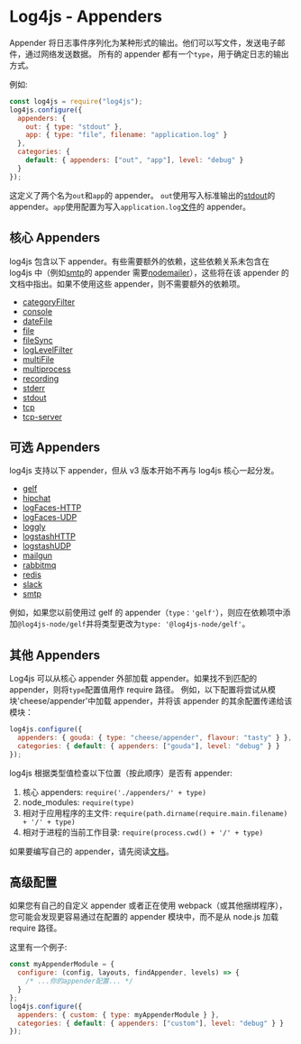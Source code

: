 # Log4js - Appenders

Appender 将日志事件序列化为某种形式的输出。他们可以写文件，发送电子邮件，通过网络发送数据。 所有的 appender 都有一个`type`，用于确定日志的输出方式。

例如:

```javascript
const log4js = require("log4js");
log4js.configure({
  appenders: {
    out: { type: "stdout" },
    app: { type: "file", filename: "application.log" }
  },
  categories: {
    default: { appenders: ["out", "app"], level: "debug" }
  }
});
```

这定义了两个名为`out`和`app`的 appender。 `out`使用写入标准输出的[stdout](stdout.md)的 appender。`app`使用配置为写入`application.log`[文件](file.md)的 appender。

## 核心 Appenders

log4js 包含以下 appender。有些需要额外的依赖，这些依赖关系未包含在 log4js 中（例如[smtp](smtp.md)的 appender 需要[nodemailer](https://www.npmjs.org/packages/nodemailer)），这些将在该 appender 的文档中指出。如果不使用这些 appender，则不需要额外的依赖项。

- [categoryFilter](categoryFilter.md)
- [console](console.md)
- [dateFile](dateFile.md)
- [file](file.md)
- [fileSync](fileSync.md)
- [logLevelFilter](logLevelFilter.md)
- [multiFile](multiFile.md)
- [multiprocess](multiprocess.md)
- [recording](recording.md)
- [stderr](stderr.md)
- [stdout](stdout.md)
- [tcp](tcp.md)
- [tcp-server](tcp-server.md)

## 可选 Appenders

log4js 支持以下 appender，但从 v3 版本开始不再与 log4js 核心一起分发。

- [gelf](https://github.com/log4js-node/gelf)
- [hipchat](https://github.com/log4js-node/hipchat)
- [logFaces-HTTP](https://github.com/log4js-node/logFaces-HTTP)
- [logFaces-UDP](https://github.com/log4js-node/logFaces-UDP)
- [loggly](https://github.com/log4js-node/loggly)
- [logstashHTTP](https://github.com/log4js-node/logstashHTTP)
- [logstashUDP](https://github.com/log4js-node/logstashUDP)
- [mailgun](https://github.com/log4js-node/mailgun)
- [rabbitmq](https://github.com/log4js-node/rabbitmq)
- [redis](https://github.com/log4js-node/redis)
- [slack](https://github.com/log4js-node/slack)
- [smtp](https://github.com/log4js-node/smtp)

例如，如果您以前使用过 gelf 的 appender（`type：'gelf'`），则应在依赖项中添加`@log4js-node/gelf`并将类型更改为`type: '@log4js-node/gelf'`。

## 其他 Appenders

Log4js 可以从核心 appender 外部加载 appender。如果找不到匹配的 appender，则将`type`配置值用作 require 路径。
例如，以下配置将尝试从模块'cheese/appender'中加载 appender，并将该 appender 的其余配置传递给该模块：

```javascript
log4js.configure({
  appenders: { gouda: { type: "cheese/appender", flavour: "tasty" } },
  categories: { default: { appenders: ["gouda"], level: "debug" } }
});
```

log4js 根据类型值检查以下位置（按此顺序）是否有 appender:

1. 核心 appenders: `require('./appenders/' + type)`
2. node_modules: `require(type)`
3. 相对于应用程序的主文件: `require(path.dirname(require.main.filename) + '/' + type)`
4. 相对于进程的当前工作目录: `require(process.cwd() + '/' + type)`

如果要编写自己的 appender，请先阅读[文档](writing-appenders.md)。

## 高级配置

如果您有自己的自定义 appender 或者正在使用 webpack（或其他捆绑程序），您可能会发现更容易通过在配置的 appender 模块中，而不是从 node.js 加载 require 路径。

这里有一个例子:

```javascript
const myAppenderModule = {
  configure: (config, layouts, findAppender, levels) => {
    /* ...你的appender配置... */
  }
};
log4js.configure({
  appenders: { custom: { type: myAppenderModule } },
  categories: { default: { appenders: ["custom"], level: "debug" } }
});
```
